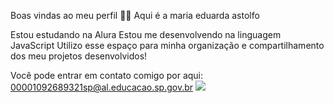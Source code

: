 Boas vindas ao meu perfil 💙💙
Aqui é a maria eduarda astolfo 

Estou estudando na Alura
Estou me desenvolvendo na linguagem JavaScript
Utilizo esse espaço para minha organização e compartilhamento dos meu projetos desenvolvidos!

Você pode entrar em contato comigo por aqui: 
00001092689321sp@al.educacao.sp.gov.br
![](https://media1.tenor.com/m/-pNmy3fyc9UAAAAd/cat-dance-cat-dancing.gif)
